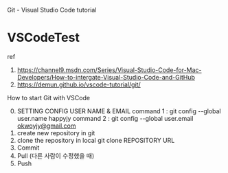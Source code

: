 Git - Visual Studio Code tutorial
# VSCodeTest


ref 
1. https://channel9.msdn.com/Series/Visual-Studio-Code-for-Mac-Developers/How-to-intergate-Visual-Studio-Code-and-GitHub
2. https://demun.github.io/vscode-tutorial/git/


How to start Git with VSCode

0. SETTING CONFIG USER NAME & EMAIL
command 1 : git config --global user.name happyjy
command 2 : git config --global user.email okwoyjy@gmail.com
1. create new repository in git
2. clone the repository in local
git clone REPOSITORY URL
3. Commit
4. Pull (다른 사람이 수정했을 때)
5. Push